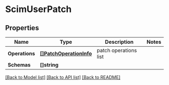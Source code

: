 # ScimUserPatch

## Properties
Name | Type | Description | Notes
------------ | ------------- | ------------- | -------------
**Operations** | [**[]PatchOperationInfo**](PatchOperationInfo.md) | patch operations list | 
**Schemas** | **[]string** |  | 

[[Back to Model list]](../README.md#documentation-for-models) [[Back to API list]](../README.md#documentation-for-api-endpoints) [[Back to README]](../README.md)


